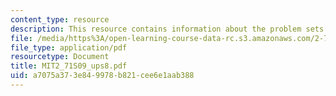 ```yaml
---
content_type: resource
description: This resource contains information about the problem sets of the course.
file: /media/https%3A/open-learning-course-data-rc.s3.amazonaws.com/2-71-optics-spring-2009/a7075a373e849978b821cee6e1aab388_MIT2_71S09_ups8.pdf
file_type: application/pdf
resourcetype: Document
title: MIT2_71S09_ups8.pdf
uid: a7075a37-3e84-9978-b821-cee6e1aab388
---
```

